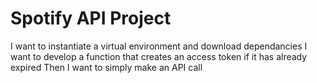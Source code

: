 # Spotify API Project
I want to instantiate a virtual environment and download dependancies
I want to develop a function that creates an access token if it has already expired
Then I want to simply make an API call

<!--
python3 -m venv venv
source TestEnv/bin/activate
pip install -r requirements.txt
deactivate
-->